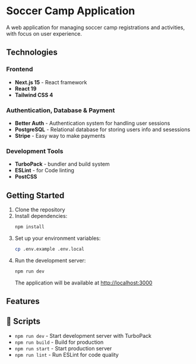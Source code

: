 # Soccer Camp Application

A web application for managing soccer camp registrations and activities, with focus on user experience.

## Technologies

### Frontend
- **Next.js 15** - React framework
- **React 19**
- **Tailwind CSS 4** 

### Authentication, Database & Payment
- **Better Auth** - Authentication system for handling user sessions
- **PostgreSQL** - Relational database for storing users info and sesessions
- **Stripe** - Easy way to make payments

### Development Tools
- **TurboPack** - bundler and build system
- **ESLint** - for Code linting 
- **PostCSS** 

## Getting Started

1. Clone the repository
2. Install dependencies:
   ```bash
   npm install
   ```
3. Set up your environment variables:
   ```bash
   cp .env.example .env.local
   ```
4. Run the development server:
   ```bash
   npm run dev
   ```
   The application will be available at [http://localhost:3000](http://localhost:3000)

## Features


## 📝 Scripts

- `npm run dev` - Start development server with TurboPack
- `npm run build` - Build for production
- `npm run start` - Start production server
- `npm run lint` - Run ESLint for code quality

